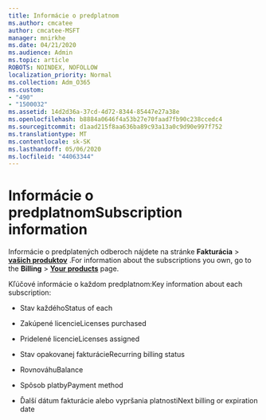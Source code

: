 ```yaml
---
title: Informácie o predplatnom
ms.author: cmcatee
author: cmcatee-MSFT
manager: mnirkhe
ms.date: 04/21/2020
ms.audience: Admin
ms.topic: article
ROBOTS: NOINDEX, NOFOLLOW
localization_priority: Normal
ms.collection: Adm_O365
ms.custom:
- "490"
- "1500032"
ms.assetid: 14d2d36a-37cd-4d72-8344-85447e27a38e
ms.openlocfilehash: b8884a0646f4a53b27e70faad7fb90c238ccedc4
ms.sourcegitcommit: d1aad215f8aa636ba89c93a13a0c9d90e997f752
ms.translationtype: MT
ms.contentlocale: sk-SK
ms.lasthandoff: 05/06/2020
ms.locfileid: "44063344"
---
```

# <a name="subscription-information"></a><span data-ttu-id="76609-102">Informácie o predplatnom</span><span class="sxs-lookup"><span data-stu-id="76609-102">Subscription information</span></span>

<span data-ttu-id="76609-103">Informácie o predplatených odberoch nájdete na stránke **Fakturácia** \> **[vašich produktov](https://go.microsoft.com/fwlink/p/?linkid=842054)** .</span><span class="sxs-lookup"><span data-stu-id="76609-103">For information about the subscriptions you own, go to the **Billing** \> **[Your products](https://go.microsoft.com/fwlink/p/?linkid=842054)** page.</span></span>
  
<span data-ttu-id="76609-104">Kľúčové informácie o každom predplatnom:</span><span class="sxs-lookup"><span data-stu-id="76609-104">Key information about each subscription:</span></span>
  
- <span data-ttu-id="76609-105">Stav každého</span><span class="sxs-lookup"><span data-stu-id="76609-105">Status of each</span></span>

- <span data-ttu-id="76609-106">Zakúpené licencie</span><span class="sxs-lookup"><span data-stu-id="76609-106">Licenses purchased</span></span>

- <span data-ttu-id="76609-107">Pridelené licencie</span><span class="sxs-lookup"><span data-stu-id="76609-107">Licenses assigned</span></span>

- <span data-ttu-id="76609-108">Stav opakovanej fakturácie</span><span class="sxs-lookup"><span data-stu-id="76609-108">Recurring billing status</span></span>

- <span data-ttu-id="76609-109">Rovnováhu</span><span class="sxs-lookup"><span data-stu-id="76609-109">Balance</span></span>

- <span data-ttu-id="76609-110">Spôsob platby</span><span class="sxs-lookup"><span data-stu-id="76609-110">Payment method</span></span>

- <span data-ttu-id="76609-111">Ďalší dátum fakturácie alebo vypršania platnosti</span><span class="sxs-lookup"><span data-stu-id="76609-111">Next billing or expiration date</span></span>